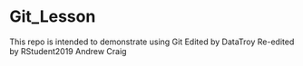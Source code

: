 # Git_Lesson
This repo is intended to demonstrate using Git
Edited by DataTroy
Re-edited by RStudent2019
Andrew Craig